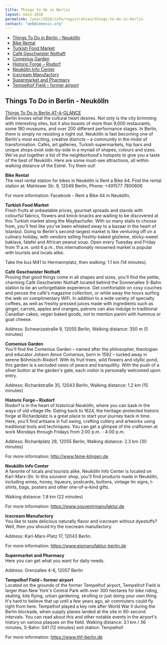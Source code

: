 ```yaml
---
title: Things to do in Berlin
layout: main-2018
permalink: /year/2018/info/registration/things-to-do-in-berlin
contact: "web@ieeevis.org"
---
```

* [Things To Do in Berlin - Neukölln](#todo)
* [Bike Rental](#bike)
* [Turkish Food Market](#food-market)
* [Café Geschwister Nothaft](#cafe)
* [Comenius Garden](#garden)
* [Historic Forge – Rixdorf  ](#rixdorf)
* [Neukölln Info Center  ](#info-center)
* [Icecream Manufactory](#icecream)
* [Supermarket and Pharmacy](#supermarket-pharmacy)
* [Tempelhof Field – former airport](#tempelhof)

## <a name='todo'></a>Things To Do in Berlin - Neukölln

<a href="/attachments/HotelMap_Estrel_Neukoelln.pdf">Things To Do in Berlin AT-A-GLANCE</a>  
Berlin knows what the cultural heart desires. Not only is the city brimming with interesting sites, but it also boasts of more than 9,000 restaurants, some 180 museums, and over 200 different performance stages. In Berlin, there is simply no resisting a night out. Neukölln is fast becoming one of Berlin's most exciting, creative districts – a community in the midst of transformation. Cafés, art galleries, Turkish supermarkets, hip bars and unique shops exist side-by-side in a myriad of shapes, colours and sizes. We've put together a list of the neighborhood's hotspots to give you a taste of the best of Neukölln. Here are some must-see attractions, all within walking distance of the Estrel. Try them out!

<a name='bike'></a>**Bike Rental**   
The next rental station for bikes in Neukölln is Rent a Bike 44. 
Find the rental station at: Mahlower Str. 9, 12049 Berlin, Phone: +491577 7800606

For more information: Facebook - Rent a Bike 44 in Neukölln, 

<a name='food-market'></a>**Turkish Food Market**    
Fresh fruits at unbeatable prices, gourmet spreads and stands with colourful fabrics, flowers and knick-knacks are waiting to be discovered at this Turkish market along the Maybachufer. With so many stalls to choose from, you'll feel like you've been whisked away to a bazaar in the heart of Istanbul. Going to Berlin's second-largest market is like venturing off on a culinary holiday, with vendors selling freshly-baked gözleme, sticky-sweet baklava, falafel and African peanut soup. Open every Tuesday and Friday from 11 a.m. until 6 p.m., this internationally renowned market is popular with tourists and locals alike.
 
Take the bus M41 to Hermannplatz, then walking: 1.1 km (14 minutes).

<a name='cafe'></a>**Café Geschwister Nothaft**  
Proving that good things come in all shapes and sizes, you'll find the petite, charming Café Geschwister Nothaft located behind the Sonnenallee S-Bahn station to be an unforgettable experience. Get comfortable on cosy couches and peruse the café's magazine collection, or while away the hours surfing the web on complimentary WiFi. In addition to a wide variety of specialty coffees, as well as freshly pressed juices made with ingredients such as ginger, carrots, apples and oranges, patrons can also indulge in traditional Canadian cakes, vegan baked goods, not to mention panini with hummus or goat cheese.

Address: Schwarzastraße 9, 12055 Berlin, Walking distance: 350 m (5 minutes)

<a name='garden'></a>**Comenius Garden**  
You'll find the Comenius Garden – named after the philosopher, theologian and educator Johann Amos Comenius, born in 1592 – tucked away in serene Böhmisch-Rixdorf. With its fruit trees, wild flowers and idyllic pond, this garden is a secluded oasis of peace and tranquillity. With the push of a silver button at the garden's gate, each visitor is personally welcomed upon entry.

Address: Richardstraße 35, 12043 Berlin, Walking distance: 1.2 km (15 minutes)

<a name='rixdorf'></a>**Historic Forge – Rixdorf**    
Rixdorf is in the heart of historical Neukölln, where you can bask in the ways of old village life. Dating back to 1624, the heritage-protected historic forge at Richardplatz is a great place to start your journey back in time. Here, you'll find artisans in full swing, crafting cutlery and artworks using traditional tools and techniques. You can get a glimpse of the craftsmen at work Mondays through Fridays from 2:00 p.m. - 4:00 p.m. 

Address: Richardplatz 28, 12055 Berlin, Walking distance: 2.3 km (30 minutes)

For more information: <a href="http://www.feine-klingen.de">http://www.feine-klingen.de</a>

<a name='info-center'></a>**Neukölln Info Center**    
A favorite of locals and tourists alike, Neukölln Info Center is located on Karl-Marx-Str. In this souvenir shop, you'll find products made in Neukölln, including wines, honey, liqueurs, postcards, buttons, vintage tin signs, t-shirts, bags, posters and other one-of-a-kind gifts. 
 
Walking distance: 1.9 km (22 minutes)

For more information: <a href="https://www.souvenirmanufaktur.de">https://www.souvenirmanufaktur.de</a>

<a name='icecream'></a>**Icecream Manufactory**   
You like to taste delicious naturally flavor and icecream without dyestuffs? Well, then you should try the icecream manufactory.

Address: Karl-Marx-Platz 17, 12043 Berlin.

For more information: <a href="https://www.eismanufaktur-berlin.de">https://www.eismanufaktur-berlin.de</a>

<a name='supermarket-pharmacy'></a>**Supermarket and Pharmacy**    
Here you can get what you want for daily needs. 

Address:  Grenzallee 4-6, 12057 Berlin

<a name='tempelhof'></a>**Tempelhof Field – former airport**    
Located on the grounds of the former Tempelhof airport, Tempelhof Field is larger than New York's Central Park with over 300 hectares for bike riding, skating, kite flying, urban gardening, strolling or just doing your own thing. It's hard to believe that up until a few years ago, air commuters could fly right from here. Tempelhof played a key role after World War II during the Berlin blockade, when supply planes landed at the site in 90-second intervals. You can read about this and other notable events in the airport's history on various plaques on the field.
Walking distance: 3.1 km / 36 minutes, S-Bahn: S41 (12 minutes) exit station: Tempelhof.

For more information: <a href="https://www.thf-berlin.de">https://www.thf-berlin.de</a>


